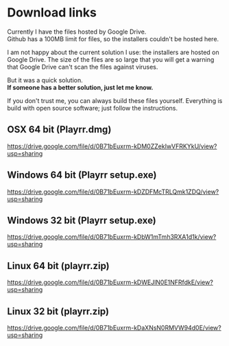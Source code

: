 # Download links

Currently I have the files hosted by Google Drive.  
Github has a 100MB limit for files, so the installers couldn't be hosted here.

I am not happy about the current solution I use: the installers are hosted on Google Drive. The size of the files are so large that you will get a warning that Google Drive can't scan the files against viruses.

But it was a quick solution.   
**If someone has a better solution, just let me know.** 

If you don't trust me, you can always build these files yourself. Everything is build with open source software; just follow the instructions.


## OSX 64 bit (Playrr.dmg)

<https://drive.google.com/file/d/0B71bEuxrm-kDM0ZZekIwVFRKYkU/view?usp=sharing>



## Windows 64 bit (Playrr setup.exe)

<https://drive.google.com/file/d/0B71bEuxrm-kDZDFMcTRLQmk1ZDQ/view?usp=sharing>


## Windows 32 bit (Playrr setup.exe)

<https://drive.google.com/file/d/0B71bEuxrm-kDbW1mTmh3RXA1d1k/view?usp=sharing>


## Linux 64 bit (playrr.zip)

<https://drive.google.com/file/d/0B71bEuxrm-kDWEJlN0E1NFRfdkE/view?usp=sharing>


## Linux 32 bit (playrr.zip)

<https://drive.google.com/file/d/0B71bEuxrm-kDaXNsN0RMVW94d0E/view?usp=sharing>

